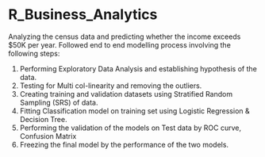 # R_Business_Analytics

Analyzing the census data and predicting whether the income exceeds $50K per year. Followed end to end modelling process involving the following steps:

1. Performing Exploratory Data Analysis and establishing hypothesis of the data.
2. Testing for Multi col-linearity and removing the outliers. 
3. Creating training and validation datasets using Stratified Random Sampling (SRS) of data.
4. Fitting Classification model on training set using Logistic Regression & Decision Tree. 
5. Performing the validation of the models on Test data by ROC curve, Confusion Matrix
6. Freezing the final model by the performance of the two models.
